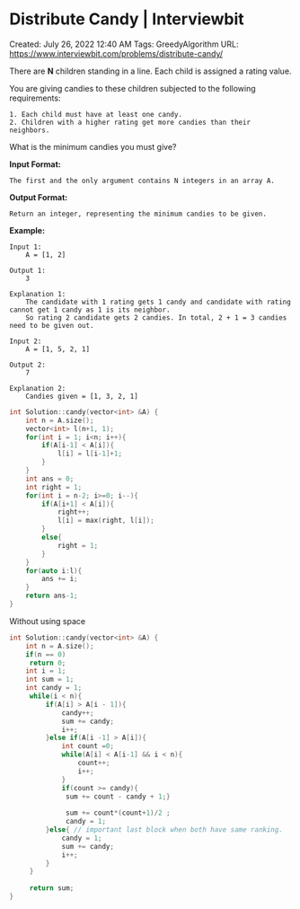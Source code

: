 # Distribute Candy | Interviewbit

Created: July 26, 2022 12:40 AM
Tags: GreedyAlgorithm
URL: https://www.interviewbit.com/problems/distribute-candy/

There are **N** children standing in a line. Each child is assigned a rating value.

You are giving candies to these children subjected to the following requirements:

```
1. Each child must have at least one candy.
2. Children with a higher rating get more candies than their neighbors.

```

What is the minimum candies you must give?

**Input Format:**

```
The first and the only argument contains N integers in an array A.

```

**Output Format:**

```
Return an integer, representing the minimum candies to be given.

```

**Example:**

```
Input 1:
    A = [1, 2]

Output 1:
    3

Explanation 1:
    The candidate with 1 rating gets 1 candy and candidate with rating cannot get 1 candy as 1 is its neighbor.
    So rating 2 candidate gets 2 candies. In total, 2 + 1 = 3 candies need to be given out.

Input 2:
    A = [1, 5, 2, 1]

Output 2:
    7

Explanation 2:
    Candies given = [1, 3, 2, 1]

```

```cpp
int Solution::candy(vector<int> &A) {  
    int n = A.size();  
    vector<int> l(n+1, 1);
    for(int i = 1; i<n; i++){
        if(A[i-1] < A[i]){
            l[i] = l[i-1]+1;
        }
    }
    int ans = 0;
    int right = 1;
    for(int i = n-2; i>=0; i--){
        if(A[i+1] < A[i]){
            right++;
            l[i] = max(right, l[i]);
        }
        else{
            right = 1;
        }
    }
    for(auto i:l){
        ans += i;
    }
    return ans-1;
}
```

Without using space

```cpp
int Solution::candy(vector<int> &A) {
    int n = A.size();
    if(n == 0)
     return 0;
    int i = 1;
    int sum = 1;
    int candy = 1;
     while(i < n){
         if(A[i] > A[i - 1]){
             candy++;
             sum += candy;
             i++;
         }else if(A[i -1] > A[i]){
             int count =0;
             while(A[i] < A[i-1] && i < n){
                 count++;
                 i++;
             }
             if(count >= candy){
              sum += count - candy + 1;}
              
              sum += count*(count+1)/2 ;
              candy = 1;
         }else{ // important last block when both have same ranking.
             candy = 1;
             sum += candy;   
             i++;
         }
     }
     
     return sum;
}
```